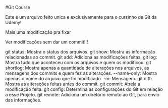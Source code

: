 #Git Course

Este é um arquivo feito unica e exclusivamente para o cursinho de Git da Udemy!

Mais uma modificação pra fixar

Ver modificações sem dar um commit!!!

git status: Mostra o status dos arquivos.
git show: Mostra as informação relacionadas ao commit.
git add: Adiciona as modificações feitas.
git log: Mostra tudo que aconteceu com os arquivos e quem os modificou.
git shortlog: Mostra apenas a quantidade de alterações nos arquivos, as mensagens dos commits e quem fez as alterações.
--name-only: Mostra apenas o nome do arquivo que foi modificado.
-m: Mensagem.
git diff: Mostra as alterações feitas antes do commit.
git commit: Atrela a modificação feita.
git config: Determina as configurações do Git em relação a esse Projeto.
git remote: Adiciona um diretório remoto ao Git, para envio das informações.
